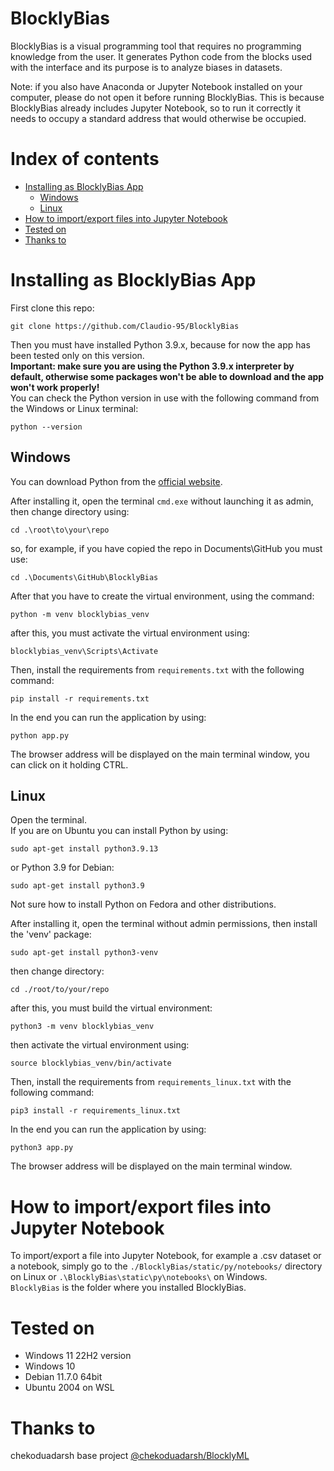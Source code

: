 <h1>BlocklyBias</h1>

BlocklyBias is a visual programming tool that requires no programming knowledge from the user. It generates Python code from the blocks used with the interface and its purpose is to analyze biases in datasets.

Note: if you also have Anaconda or Jupyter Notebook installed on your computer, please do not open it before running BlocklyBias. This is because BlocklyBias already includes Jupyter Notebook, so to run it correctly it needs to occupy a standard address that would otherwise be occupied.

# Index of contents

- [Installing as BlocklyBias App](#installing-as-blocklybias-app)
    -  [Windows](#windows)
    -  [Linux](#linux)
- [How to import/export files into Jupyter Notebook](#how-to-import-files-into-jupyter-notebook)
- [Tested on](#tested-on)
- [Thanks to](#thanks-to)
# Installing as BlocklyBias App
First clone this repo:

```shell
git clone https://github.com/Claudio-95/BlocklyBias
```
Then you must have installed Python 3.9.x, because for now the app has been tested only on this version.  
**Important: make sure you are using the Python 3.9.x interpreter by default, otherwise some packages won't be able to download and the app won't work properly!**  
You can check the Python version in use with the following command from the Windows or Linux terminal:

```shell
python --version
```

## Windows

You can download Python from the [official website](https://www.python.org/downloads/release/python-3913/).

After installing it, open the terminal `cmd.exe` without launching it as admin, then change directory using:

```shell
cd .\root\to\your\repo
```

so, for example, if you have copied the repo in Documents\GitHub you must use:

```shell
cd .\Documents\GitHub\BlocklyBias
```

After that you have to create the virtual environment, using the command:

```shell
python -m venv blocklybias_venv
```

after this, you must activate the virtual environment using:

```shell
blocklybias_venv\Scripts\Activate
```

Then, install the requirements from `requirements.txt` with the following command:

```shell
pip install -r requirements.txt
```

In the end you can run the application by using:

```shell
python app.py
```
The browser address will be displayed on the main terminal window, you can click on it holding CTRL.

## Linux

Open the terminal.  
If you are on Ubuntu you can install Python by using:

```shell
sudo apt-get install python3.9.13
```
or Python 3.9 for Debian:

```shell
sudo apt-get install python3.9
```

Not sure how to install Python on Fedora and other distributions.

After installing it, open the terminal without admin permissions, then install the 'venv' package:

```shell
sudo apt-get install python3-venv
```

then change directory:

```shell
cd ./root/to/your/repo
```
after this, you must build the virtual environment:

```shell
python3 -m venv blocklybias_venv
```

then activate the virtual environment using:

```shell
source blocklybias_venv/bin/activate
```
Then, install the requirements from `requirements_linux.txt` with the following command:

```shell
pip3 install -r requirements_linux.txt
```

In the end you can run the application by using:

```shell
python3 app.py
```

The browser address will be displayed on the main terminal window.

# How to import/export files into Jupyter Notebook

To import/export a file into Jupyter Notebook, for example a .csv dataset or a notebook, simply go to the `./BlocklyBias/static/py/notebooks/` directory on Linux or `.\BlocklyBias\static\py\notebooks\` on Windows.  
`BlocklyBias` is the folder where you installed BlocklyBias.

# Tested on

- Windows 11 22H2 version
- Windows 10
- Debian 11.7.0 64bit
- Ubuntu 2004 on WSL 

# Thanks to
chekoduadarsh base project [@chekoduadarsh/BlocklyML](https://github.com/chekoduadarsh/BlocklyML)
